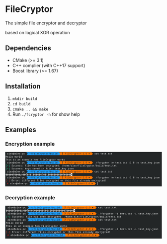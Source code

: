 # FileCryptor

The simple file encryptor and decryptor

based on logical XOR operation

## Dependencies
* CMake (>= 3.1)
* C++ complier (with C++17 support)
* Boost library (>= 1.67)

## Installation
1. `mkdir build`
1. `cd build`
1. `cmake .. && make`
1. Run `./fcryptor -h` for show help

## Examples
### Encryption example
![Alt text](img/encryption_example.png)
### Decryption example
![Alt text](img/decryption_example.png)
